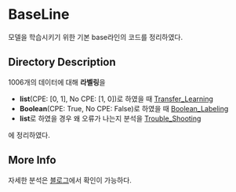 # BaseLine

모델을 학습시키기 위한 기본 base라인의 코드를 정리하였다.

## Directory Description

1006개의 데이터에 대해 **라벨링**을 

- **list**(CPE: \[0, 1\], No CPE: \[1, 0\])로 하였을 때 [Transfer_Learning](https://github.com/CellPin/BaseLine/tree/main/Transfer_Learning)
- **Boolean**(CPE: True, No CPE: False)로 하였을 때 [Boolean_Labeling](https://github.com/CellPin/BaseLine/tree/main/Boolean_Labeling)
- **list**로 하였을 경우 왜 오류가 나는지 분석을 [Trouble_Shooting](https://github.com/CellPin/BaseLine/tree/main/Trouble_Shooting)

에 정리하였다.


## More Info

자세한 분석은 [블로그](https://biology-statistics-programming.tistory.com/104)에서 확인이 가능하다.
